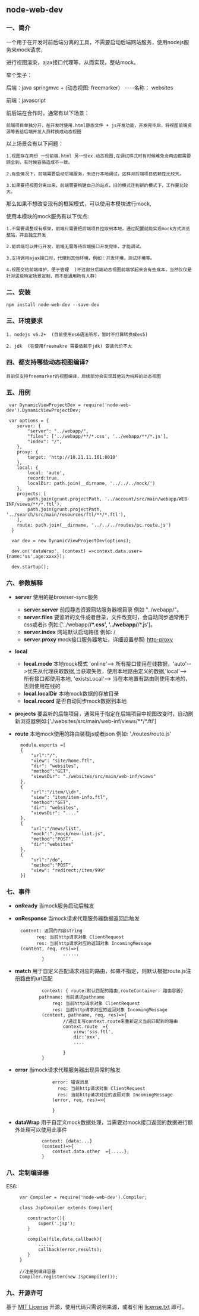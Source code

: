 ## node-web-dev

### 一、简介

一个用于在开发时前后端分离的工具，不需要启动后端网站服务，使用nodejs服务来mock请求，

进行视图渲染，ajax接口代理等，从而实现，整站mock。

举个栗子：

  后端：java springmvc + (动态视图: freemarker） ----名称： websites

  前端：javascript

  前后端在合作时，通常有以下场景：

	前端项目单独分开，在开发时使用.html静态文件 + js开发功能，开发完毕后，将视图前端资源等丢给后端开发人员转换成动态视图

  以上场景会有以下问题：

	1.视图存在两份 一份前端.html 另一份xx.动态视图,在调试样式时有时候难免会两边都需要顾全到，有时候容易造成不一致。

	2.有些情况下，前端需要启动后端服务，来进行本地调试，这样对后端项目依赖性比较大。

	3.如果要把视图分离出来，前端需要构建自己的站点，旧的模式迁到新的模式下，工作量比较大。

  那么如果不想改变现有的框架模式，可以使用本模块进行mock,

  使用本模块的mock服务有以下优点:

	1.不需要调整现有框架，前端只需要把后端项目拉取到本地，通过配置就能实现mock方式浏览整站，并且独立开发

	2.前后端可以并行开发，前端无需等待后端接口开发完毕，才能调试。

	3.支持调用ajax接口时，代理到其他环境，例如：开发环境，测试环境等。

	4.视图交给前端维护，便于管理  (不过部分后端动态视图前端学起来会有些成本，当然仅仅是针对这些特定场景定制，而不是通用所有人群)

### 二、安装

    npm install node-web-dev --save-dev
    
### 三、环境要求

    1. nodejs v6.2+  (目前使用es6语法所写，暂时不打算转换成es5)
    
    2. jdk  (在使用freemakre 需要依赖于jdk) 安装代价不大
    
    
### 四、都支持哪些动态视图编译?

    目前仅支持freemarker的视图编译，后续部分会实现其他较为纯粹的动态视图
     
### 五、用例
	
     var DynamicViewProjectDev = require('node-web-dev').DynamicViewProjectDev;	
	
     var options = {
        server: {
            "server": "../webapp/", 
            "files": ['../webapp/**/*.css', '../webapp/**/*.js'], 
            "index": "/", 
        },
        proxy: {
            target: 'http://10.21.11.161:8010' 
        },
        local: {
            local: 'auto', 
            record:true,
            localDir: path.join(__dirname, '../../../mock/') 
        },
        projects: [
            path.join(grunt.projectPath, '../account/src/main/webapp/WEB-INF/views/**/*.ftl'),
            path.join(grunt.projectPath, '../search/src/main/resources/ftl/**/*.ftl'),
        ],
        route: path.join(__dirname, '../../../routes/pc.route.js')
      }
     
      var dev = new DynamicViewProjectDev(options);
      
      dev.on('dataWrap', (context) =>context.data.user={name:'ss',age:xxxx});
      
      dev.startup();
      
### 六、参数解释

  * **server** 使用的是browser-sync服务
    * **server.server** 前段静态资源网站服务器根目录 例如 "../webapp/"。
    * **server.files**  要监听的文件或者目录，文件改变时，会自动同步通常用于css或者js
                        例如:['../webapp/**/*.css', '../webapp/**/*.js']。
    * **server.index**  网站默认启动路径 例如: /
    * **server.proxy**  mock接口服务器地址，详细设置参照: [http-proxy](https://github.com/nodejitsu/node-http-proxy "http-proxy")

* **local**  
  * **local.mode**     本地mock模式 'online'-->  所有接口使用在线数据，'auto'-->优先从代理获取数据,当获取失败，使用本地路由定义的数据,'local'--> 所有接口都使用本地, 'existsLocal'--> 当在本地置有路由则使用本地的，否则使用在线的
  * **local.localDir** 本地mock数据的存放目录
  * **local.record**   是否自动同步mock数据到本地

* **projects**  要监听的后端项目，通常用于指定在后端项目中视图改变时，自动刷新浏览器例如:['./websites/src/main/web-inf/views/**/*.ftl']

* **route**     本地mock使用的路由装载js或者json
                例如: './routes/route.js'

        module.exports =[
	    {
	        "url":"/",
	        "view": "site/home.ftl",
	        "dir": "websites",
	        "method":"GET",
	        "viewsDir": "./websites/src/main/web-inf/views"
	    },
	    {
	    	"url":"/item/\\d+",
	        "view": "item/item-info.ftl",
	        "method":"GET",
	        "dir": "websites",
	        "viewsDir": "...."
	    },
	    {
	    	"url":"/news/list",
	    	"mock":"./mock/new-list.js",
	    	"method":"POST",
	    	"dir":"websites"
	    },
	    {
	    	"url":"/do",
	    	"method":"POST",
	        "view": "redirect:/item/999"
	    }]          
	
	
	
                     
        
        

### 七、事件

* **onReady** 当mock服务启动后触发


* **onResponse** 当mock请求代理服务器数据返回后触发


 		content: 返回的内容string
              req: 当前http请求对象 ClientRequest
              res: 当前http请求对应的返回对象 IncomingMessage
 		(content, req, res)=>{  
                    	......
                }
                
        
        
* **match**  用于自定义匹配请求对应的路由，如果不指定，则默认根据route.js注册路由的url匹配


        		context: { route:默认匹配的路由,routeContainer: 路由容器}
               pathname: 当前请求pathname
                    req: 当前http请求对象 ClientRequest
                    res: 当前http请求对应的返回对象 IncomingMessage
                (context, pathname, req, res)=>{
                    	//通过复写context.route来重新定义当前匹配到的路由
                    	context.route  ={
                    	    view:'sss.ftl',
                    	    dir:'xxx',
                    	    ....
                    	    
                    	}
                }
                    
        
        
* **error**  当mock请求代理服务器出现异常时触发


        	    	error: 错误消息
                      req: 当前http请求对象 ClientRequest
                      res: 当前http请求对应的返回对象 IncomingMessage
                    (error, req, res)=>{
                    
                    }
                      
        
        
* **dataWrap** 用于自定义mock数据处理，当需要对mock接口返回的数据进行额外处理可以使用此事件


                context: {data:...}
        	    (context)=>{
        	    	context.data.other  ={.....};
        	    }

### 八、定制编译器

ES6:

         var Compiler = require('node-web-dev').Compiler;
         
         class JspCompiler extends Compiler{
         	
         	constructor(){
         	    super('.jsp');
         	}
         	
         	compile(file,data,callback){
         		......
         		callback(error,results);
         	}
         }
         
         //注册到编译容器
         Compiler.register(new JspCompiler());
         
     

### 九、开源许可
基于 [MIT License](http://zh.wikipedia.org/wiki/MIT_License) 开源，使用代码只需说明来源，或者引用 [license.txt](https://github.com/sofish/typo.css/blob/master/license.txt) 即可。
